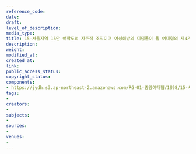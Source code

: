 ```yaml
---
reference_code: 
date: 
draft: 
level_of_description: 
media_type: 
title: 15-서울지역 15만 여학도의 자주적 조직이며 여성해방의 디딤돌이 될 여대협의 제4기 발족을 축하합니다
description: 
weight: 
modified_at: 
created_at: 
link: 
public_access_status: 
copyright_status: 
components:
- https://jydh.s3.ap-northeast-2.amazonaws.com/RG-01-중앙여대협/1998/15-서울지역+15만+여학도의+자주적+조직이며+여성해방의+디딤돌이+될+여대협의+제4기+발족을+축하합니다.pdf
tags:
- 
creators:
- 
subjects:
- 
sources:
- 
venues:
- 
---
```

